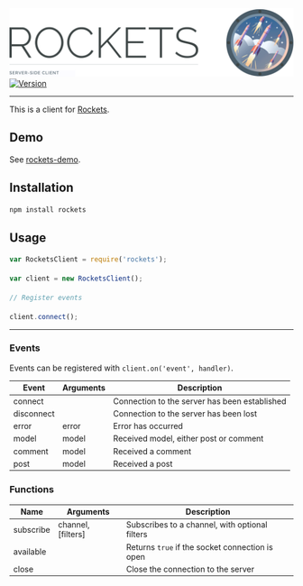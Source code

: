 ![Rockets](header.gif)[![Version](https://img.shields.io/npm/v/rockets.svg)]()

---

This is a client for [Rockets](https://github.com/rtheunissen/rockets).

## Demo

See [rockets-demo](https://github.com/rtheunissen/rockets-demo).

## Installation

```bash
npm install rockets
```

## Usage

```js
var RocketsClient = require('rockets');

var client = new RocketsClient();

// Register events

client.connect();
```

---

### Events

Events can be registered with `client.on('event', handler)`.

| Event      | Arguments  | Description                                     |
|------------|------------|-------------------------------------------------|
| connect    |            | Connection to the server has been established   |
| disconnect |            | Connection to the server has been lost          |
| error      | error      | Error has occurred                              |
| model      | model      | Received model, either post or comment          |
| comment    | model      | Received a comment                              |
| post       | model      | Received a post                                 |

### Functions

| Name       | Arguments          | Description                                     |
|------------|--------------------|-------------------------------------------------|
| subscribe  | channel, [filters] | Subscribes to a channel, with optional filters  |
| available  |                    | Returns `true` if the socket connection is open |
| close      |                    | Close the connection to the server              |
